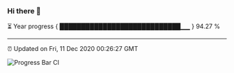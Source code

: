 ### Hi there 👋

⏳ Year progress { ████████████████████████████▁▁ } 94.27 %

---

⏰ Updated on Fri, 11 Dec 2020 00:26:27 GMT

![Progress Bar CI](https://github.com/liununu/liununu/workflows/Progress%20Bar%20CI/badge.svg)
